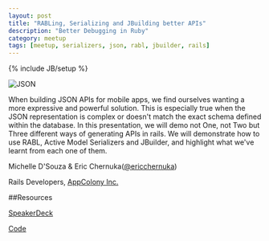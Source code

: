 ```yaml
---
layout: post
title: "RABLing, Serializing and JBuilding better APIs"
description: "Better Debugging in Ruby"
category: meetup
tags: [meetup, serializers, json, rabl, jbuilder, rails]
---
```

{% include JB/setup %}

![JSON](http://railscasts.com/static/episodes/stills/320-jbuilder.png)

When building JSON APIs for mobile apps, we find ourselves wanting a more expressive and powerful solution. This is especially true when the JSON representation is complex or doesn't match the exact schema defined within the database. In this presentation, we will demo not One, not Two but Three different ways of generating APIs in rails. We will demonstrate how to use RABL, Active Model Serializers and JBuilder, and highlight what we've learnt from each one of them.

Michelle D'Souza & Eric Chernuka([@ericchernuka](https://twitter.com/ericchernuka))

Rails Developers, [AppColony Inc.](http://appcolony.ca/)

##Resources

[SpeakerDeck](https://speakerdeck.com/michdsouza/rabling-serializing-and-jbuilding-better-apis)

[Code](https://github.com/michdsouza/jsonapis)